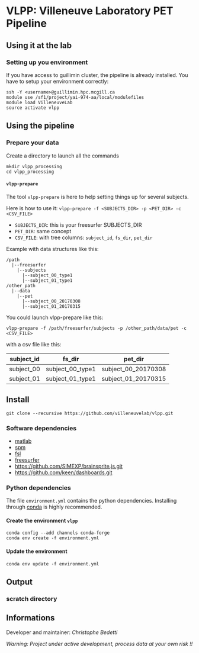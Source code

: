 # VLPP: Villeneuve Laboratory PET Pipeline

## Using it at the lab

### Setting up you environment

If you have access to guillimin cluster, the pipeline is already installed.
You have to setup your environment correctly:

```
ssh -Y <username>@guillimin.hpc.mcgill.ca
module use /sf1/project/yai-974-aa/local/modulefiles
module load VilleneuveLab
source activate vlpp
```

## Using the pipeline

### Prepare your data

Create a directory to launch all the commands

```
mkdir vlpp_processing
cd vlpp_processing
```

#### `vlpp-prepare`

The tool `vlpp-prepare` is here to help setting things up for several subjects.

Here is how to use it: `vlpp-prepare -f <SUBJECTS_DIR> -p <PET_DIR> -c <CSV_FILE>`

- `SUBJECTS_DIR`: this is your freesurfer SUBJECTS_DIR
- `PET_DIR`: same concept 
- `CSV_FILE`: with tree columns: `subject_id`, `fs_dir`, `pet_dir`

Example with data structures like this:

```
/path
  |--freesurfer
    |--subjects
      |--subject_00_type1
      |--subject_01_type1
/other_path
  |--data
    |--pet
      |--subject_00_20170308
      |--subject_01_20170315
```

You could launch vlpp-prepare like this:

`vlpp-prepare -f /path/freesurfer/subjects -p /other_path/data/pet -c <CSV_FILE>`

with a csv file like this:

| subject_id | fs_dir | pet_dir |
| --- | --- | --- |
| subject_00 | subject_00_type1 | subject_00_20170308 |
| subject_01 | subject_01_type1 | subject_01_20170315 |




## Install

```
git clone --recursive https://github.com/villeneuvelab/vlpp.git
```

### Software dependencies

- [matlab](https://www.mathworks.com/)
- [spm](http://www.fil.ion.ucl.ac.uk/spm/)
- [fsl](https://fsl.fmrib.ox.ac.uk/fsl/fslwiki/)
- [freesurfer](https://surfer.nmr.mgh.harvard.edu/)
- https://github.com/SIMEXP/brainsprite.js.git
- https://github.com/keen/dashboards.git

### Python dependencies

The file `environment.yml` contains the python dependencies. Installing through [conda](https://conda.io/docs/) is highly recommended.

#### Create the environment `vlpp`

```
conda config --add channels conda-forge
conda env create -f environment.yml
```

#### Update the environment

`conda env update -f environment.yml`

## Output

### scratch directory

## Informations

Developer and maintainer: *Christophe Bedetti*

*Warning: Project under active development, process data at your own risk !!*
